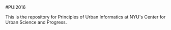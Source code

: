 #PUI2016

This is the repository for Principles of Urban Informatics at NYU's Center for Urban Science and Progress.
